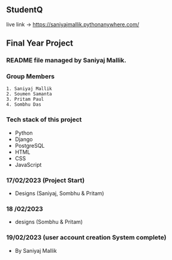 ## StudentQ

live link -> https://saniyajmallik.pythonanywhere.com/

## Final Year Project
### README file managed by Saniyaj Mallik.

### Group Members 
    1. Saniyaj Mallik
    2. Soumen Samanta
    3. Pritam Paul
    4. Sombhu Das
   
### Tech stack of this project
  - Python
  - Django
  - PostgreSQL
  - HTML
  - CSS
  - JavaScript
 
### 17/02/2023 (Project Start)
  - Designs (Saniyaj, Sombhu & Pritam)

### 18 /02/2023
  - designs (Sombhu & Pritam)

### 19/02/2023 (user account creation System complete)
  - By Saniyaj Mallik
  
